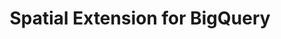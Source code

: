 ---
title: Spatial Extension for BigQuery
description: "Unlock Spatial Analytics in BigQuery"
icon: "/img/icons/spatial-extension-bq.png"
repoUrl: https://github.com/CartoDB/carto-spatial-extension

url: spatial-extension-bq
indexPage: "overview/getting-started.md"

menu:
  - title: "Overview"
    folder:
      - title: "Getting started"
      - title: "Tilesets" 
      - title: "Spatial indexes"
  - title: "Guides"
    folder:
      - title: "Tilesets"
      - title: "Routing"
  - title: "Examples"
    folder:
      - title: "Creating simple tilesets"
      - title: "Creating aggregation tilesets"
      - title: "An H3 grid of Starbucks locations and simple cannibalization analysis"
      - title: "Enriching a quadkey grid with population data from the Data Observatory"
      - title: "New police stations based on Chicago crime location clusters"
      - title: "Analyzing weather stations coverage using a Voronoi diagram"
      - title: "A NYC subway connection graph using Delaunay triangulation"
      - title: "Computing US airport connections and route interpolations"
      - title: "Identifying earthquake-prone areas in the state of California"
      - title: "Bikeshare stations within a San Francisco buffer"
      - title: "Census areas in the UK within tiles of multiple resolutions"
  - title: "SQL Reference"
    folder:
      - title: "Overview"
      - title: "accessors"
      - title: "clustering"
      - title: "constructors"
      - title: "data"
      - title: "geohash"
      - title: "geocoding"
      - title: "h3"
      - title: "measurements"
      - title: "placekey"
      - title: "processing"
      - title: "quadkey"
      - title: "random"
      - title: "routing"
      - title: "s2"
      - title: "statistics"
      - title: "tiler"
      - title: "transformations"
  - title: "Release notes"
---